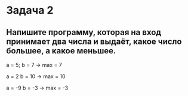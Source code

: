 # Задача 2 #

## Напишите программу, которая на вход принимает два числа и выдаёт, какое число большее, а какое меньшее. ##

a = 5; b = 7 -> max = 7

a = 2 b = 10 -> max = 10

a = -9 b = -3 -> max = -3